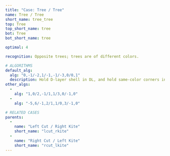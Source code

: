 ```yaml
---
title: "Case: Tree / Tree"
name: Tree / Tree
short_name: tree_tree
top: Tree
top_short_name: tree
bot: Tree
bot_short_name: tree

optimal: 4

recognition: Opposite trees; trees are of different colors.

# ALGORITHMS
default_alg:
  alg: "0,-1/-2,1/-1,-1/-3,0/0,1"
  description: Hold D-layer shell in DL, and hold same-color corners in UL ("anti-CO") to go to good cut/kite; I prefer misaligning D-layer.
other_algs:
  -
    alg: "1,0/2,-1/1,1/3,0/-1,0"
  -
    alg: "-5,6/-1,2/1,1/0,3/-1,0"

# RELATED CASES
parents:
  -
    name: "Left Cut / Right Kite"
    short_name: "lcut_rkite"
  -
    name: "Right Cut / Left Kite"
    short_name: "rcut_lkite"
---
```


